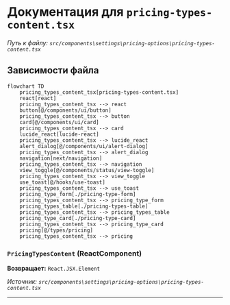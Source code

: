 # Документация для `pricing-types-content.tsx`

*Путь к файлу: `src/components\settings\pricing-options\pricing-types-content.tsx`*

## Зависимости файла

```mermaid
flowchart TD
    pricing_types_content_tsx[pricing-types-content.tsx]
    react[react]
    pricing_types_content_tsx --> react
    button[@/components/ui/button]
    pricing_types_content_tsx --> button
    card[@/components/ui/card]
    pricing_types_content_tsx --> card
    lucide_react[lucide-react]
    pricing_types_content_tsx --> lucide_react
    alert_dialog[@/components/ui/alert-dialog]
    pricing_types_content_tsx --> alert_dialog
    navigation[next/navigation]
    pricing_types_content_tsx --> navigation
    view_toggle[@/components/status/view-toggle]
    pricing_types_content_tsx --> view_toggle
    use_toast[@/hooks/use-toast]
    pricing_types_content_tsx --> use_toast
    pricing_type_form[./pricing-type-form]
    pricing_types_content_tsx --> pricing_type_form
    pricing_types_table[./pricing-types-table]
    pricing_types_content_tsx --> pricing_types_table
    pricing_type_card[./pricing-type-card]
    pricing_types_content_tsx --> pricing_type_card
    pricing[@/types/pricing]
    pricing_types_content_tsx --> pricing
```

### `PricingTypesContent` (ReactComponent)

**Возвращает:** `React.JSX.Element`

*Источник: `src/components\settings\pricing-options\pricing-types-content.tsx`*

---
